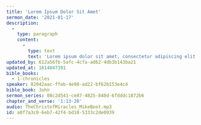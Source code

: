 ```yaml
---
title: 'Lorem Ipsum Dolor Sit Amet'
sermon_date: '2021-01-17'
description:
  -
    type: paragraph
    content:
      -
        type: text
        text: 'Lorem ipsum dolor sit amet, consectetur adipiscing elit. Morbi molestie viverra velit at gravida. Vivamus non lacinia ex, a luctus ex. Donec non leo bibendum, aliquet augue maximus, varius massa. Ut facilisis odio quis augue dignissim bibendum. Quisque et nisi elit. Cras eu odio finibus, feugiat leo vitae, sodales dui. Curabitur quis lobortis est, quis viverra arcu. Sed eleifend tempor cursus. Aenean sit amet turpis ut velit ullamcorper auctor et vitae sem. Donec consequat metus non enim molestie lobortis.'
updated_by: 612a56fb-5afc-4cfa-ad62-4db3b143ba21
updated_at: 1614047391
bible_books:
  - 1-chronicles
speaker: 82042aac-ffeb-4e98-ad22-bf62b153e4c4
bible_book: John
sermon_series: 08c2d541-ce87-4825-840d-6fdddc1872b6
chapter_and_verse: '1:13-20'
audio: TheChristofMiracles_MikeBoot.mp3
id: a0f7a3c0-6eb7-42f4-bd18-5333c2de0939
---
```

